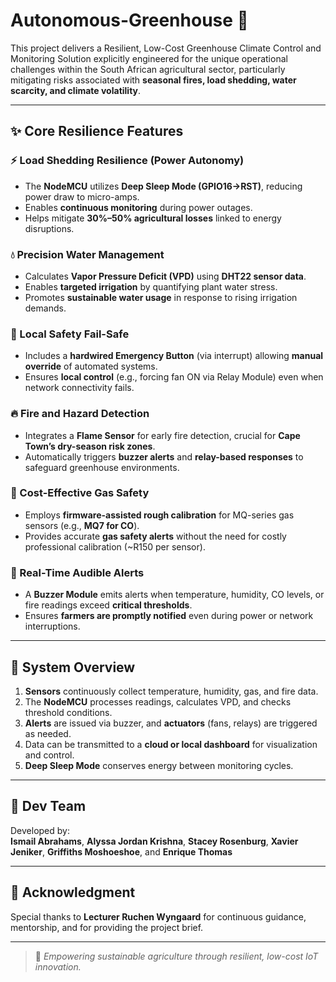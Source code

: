 # Autonomous-Greenhouse 🌿
 This project delivers a Resilient, Low-Cost Greenhouse Climate Control and Monitoring Solution explicitly engineered for the unique operational challenges within the South African agricultural sector, particularly mitigating risks associated with **seasonal fires, load shedding, water scarcity, and climate volatility**. 


---

## ✨ Core Resilience Features

### ⚡ Load Shedding Resilience (Power Autonomy)
- The **NodeMCU** utilizes **Deep Sleep Mode (GPIO16→RST)**, reducing power draw to micro-amps.
- Enables **continuous monitoring** during power outages.
- Helps mitigate **30%–50% agricultural losses** linked to energy disruptions.

### 💧 Precision Water Management
- Calculates **Vapor Pressure Deficit (VPD)** using **DHT22 sensor data**.
- Enables **targeted irrigation** by quantifying plant water stress.
- Promotes **sustainable water usage** in response to rising irrigation demands.

### 🛑 Local Safety Fail-Safe
- Includes a **hardwired Emergency Button** (via interrupt) allowing **manual override** of automated systems.
- Ensures **local control** (e.g., forcing fan ON via Relay Module) even when network connectivity fails.

### 🔥 Fire and Hazard Detection
- Integrates a **Flame Sensor** for early fire detection, crucial for **Cape Town’s dry-season risk zones**.
- Automatically triggers **buzzer alerts** and **relay-based responses** to safeguard greenhouse environments.

### 🧪 Cost-Effective Gas Safety
- Employs **firmware-assisted rough calibration** for MQ-series gas sensors (e.g., **MQ7 for CO**).
- Provides accurate **gas safety alerts** without the need for costly professional calibration (~R150 per sensor).

### 🔔 Real-Time Audible Alerts
- A **Buzzer Module** emits alerts when temperature, humidity, CO levels, or fire readings exceed **critical thresholds**.
- Ensures **farmers are promptly notified** even during power or network interruptions.

---

## 🔄 System Overview

1. **Sensors** continuously collect temperature, humidity, gas, and fire data.  
2. The **NodeMCU** processes readings, calculates VPD, and checks threshold conditions.  
3. **Alerts** are issued via buzzer, and **actuators** (fans, relays) are triggered as needed.  
4. Data can be transmitted to a **cloud or local dashboard** for visualization and control.  
5. **Deep Sleep Mode** conserves energy between monitoring cycles.

---

## 👥 Dev Team

Developed by:  
**Ismail Abrahams**, **Alyssa Jordan Krishna**, **Stacey Rosenburg**, **Xavier Jeniker**, **Griffiths Moshoeshoe**, and **Enrique Thomas**

---

## 🙏 Acknowledgment

Special thanks to **Lecturer Ruchen Wyngaard** for continuous guidance, mentorship, and for providing the project brief.

---

> 🌱 *Empowering sustainable agriculture through resilient, low-cost IoT innovation.*

